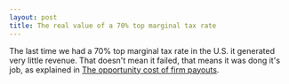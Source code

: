 ```yaml
---
layout: post
title: The real value of a 70% top marginal tax rate
---
```


The last time we had a 70% top marginal tax rate in the U.S.
it generated very little revenue. That doesn't mean it failed,
that means it was dong it's job, as explained in
[The opportunity cost of firm payouts](https://www.interfluidity.com/v2/7065.html).


<a href="https://brid.gy/publish/twitter"></a>
